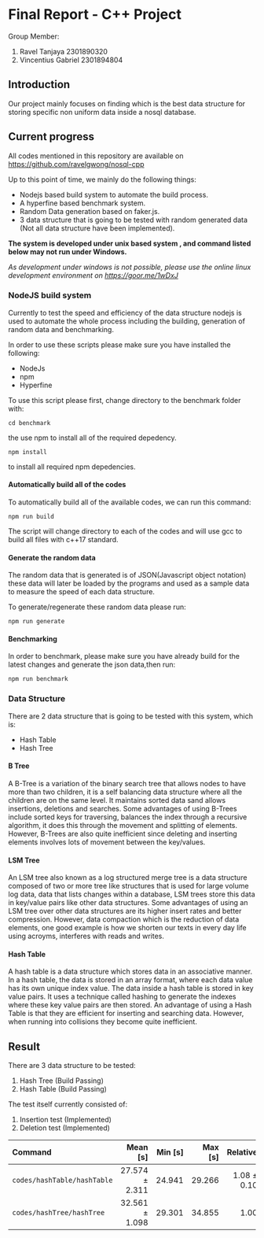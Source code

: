 # Final Report - C++ Project

Group Member:

1. Ravel Tanjaya 2301890320
2. Vincentius Gabriel 2301894804

## Introduction

Our project mainly focuses on finding which is the best data structure for storing specific non uniform data inside a nosql database.

## Current progress

All codes mentioned in this repository are available on https://github.com/ravelgwong/nosql-cpp

Up to this point of time, we mainly do the following things:

- Nodejs based build system to automate the build process.
- A hyperfine based benchmark system.
- Random Data generation based on faker.js.
- 3 data structure that is going to be tested with random generated data (Not all data structure have been implemented).

**The system is developed under unix based system , and command listed below may not run under Windows.**

_As development under windows is not possible, please use the online linux development environment on https://goor.me/1wDxJ_

### NodeJS build system

Currently to test the speed and efficiency of the data structure nodejs is used to automate the whole process including the building, generation of random data and benchmarking.

In order to use these scripts please make sure you have installed the following:

- NodeJs
- npm
- Hyperfine

To use this script please first, change directory to the benchmark folder with:

`cd benchmark`

the use npm to install all of the required depedency.

`npm install`

to install all required npm depedencies.

#### Automatically build all of the codes

To automatically build all of the available codes, we can run this command:

`npm run build`

The script will change directory to each of the codes and will use gcc to build all files with c++17 standard.

#### Generate the random data

The random data that is generated is of JSON(Javascript object notation) these data will later be loaded by the programs and used as a sample data to measure the speed of each data structure.

To generate/regenerate these random data please run:

`npm run generate`

#### Benchmarking

In order to benchmark, please make sure you have already build for the latest changes and generate the json data,then run:

`npm run benchmark`

### Data Structure

There are 2 data structure that is going to be tested with this system, which is:

- Hash Table
- Hash Tree

#### B Tree

A B-Tree is a variation of the binary search tree that allows nodes to have more than two children, it is a self balancing data structure where all the children are on the same level. It maintains sorted data sand allows insertions, deletions and searches.
Some advantages of using B-Trees include sorted keys for traversing, balances the index through a recursive algorithm, it does this through the movement and splitting of elements. However, B-Trees are also quite inefficient since deleting and inserting elements involves lots of movement between the key/values.

#### LSM Tree

An LSM tree also known as a log structured merge tree is a data structure composed of two or more tree like structures that is used for large volume log data, data that lists changes within a database, LSM trees store this data in key/value pairs like other data structures.
Some advantages of using an LSM tree over other data structures are its higher insert rates and better compression. However, data compaction which is the reduction of data elements, one good example is how we shorten our texts in every day life using acroyms, interferes with reads and writes.

#### Hash Table

A hash table is a data structure which stores data in an associative manner. In a hash table, the data is stored in an array format, where each data value has its own unique index value. The data inside a hash table is stored in key value pairs. It uses a technique called hashing to generate the indexes where these key value pairs are then stored.
An advantage of using a Hash Table is that they are efficient for inserting and searching data. However, when running into collisions they become quite inefficient.

## Result

There are 3 data structure to be tested:

1. Hash Tree (Build Passing)
2. Hash Table (Build Passing)

The test itself currently consisted of:

1. Insertion test (Implemented)
2. Deletion test (Implemented)

| Command | Mean [s] | Min [s] | Max [s] | Relative |
|:---|---:|---:|---:|---:|
| `codes/hashTable/hashTable` | 27.574 ± 2.311 | 24.941 | 29.266 | 1.08 ± 0.10 |
| `codes/hashTree/hashTree` | 32.561 ± 1.098 | 29.301 | 34.855 | 1.00 |